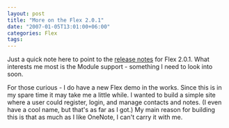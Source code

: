 ```yaml
---
layout: post
title: "More on the Flex 2.0.1"
date: "2007-01-05T13:01:00+06:00"
categories: Flex 
tags: 
---
```


Just a quick note here to point to the <a href="http://www.adobe.com/support/documentation/en/flex/2/releasenotes_flex201_sdk.html">release notes</a> for Flex 2.0.1. What interests me most is the Module support - something I need to look into soon.

For those curious - I do have a new Flex demo in the works. Since this is in my spare time it may take me a little while. I wanted to build a simple site where a user could register, login, and manage contacts and notes. (I even have a cool name, but that's as far as I got.) My main reason for building this is that as much as I like OneNote, I can't carry it with me.